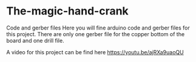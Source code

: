 # The-magic-hand-crank
Code and gerber files
Here you will fine arduino code and gerber files for this project. There are only one gerber file for the copper bottom of the board and one drill file.

A video for this project can be find here https://youtu.be/ajRXa9uaoQU
